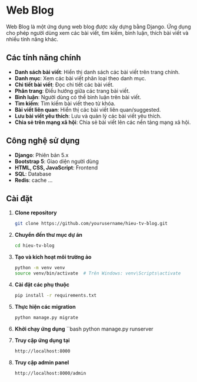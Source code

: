 # Web Blog

Web Blog là một ứng dụng web blog được xây dựng bằng Django. Ứng dụng cho phép người dùng xem các bài viết, tìm kiếm, bình luận, thích bài viết và nhiều tính năng khác.

## Các tính năng chính

- **Danh sách bài viết**: Hiển thị danh sách các bài viết trên trang chính.
- **Danh mục**: Xem các bài viết phân loại theo danh mục.
- **Chi tiết bài viết**: Đọc chi tiết các bài viết.
- **Phân trang**: Điều hướng giữa các trang bài viết.
- **Bình luận**: Người dùng có thể bình luận trên bài viết.
- **Tìm kiếm**: Tìm kiếm bài viết theo từ khóa.
- **Bài viết liên quan**: Hiển thị các bài viết liên quan/suggested.
- **Lưu bài viết yêu thích**: Lưu và quản lý các bài viết yêu thích.
- **Chia sẻ trên mạng xã hội**: Chia sẻ bài viết lên các nền tảng mạng xã hội.

## Công nghệ sử dụng

- **Django**: Phiên bản 5.x
- **Bootstrap 5**: Giao diện người dùng
- **HTML, CSS, JavaScript**: Frontend
- **SQL**: Database  
- **Redis**: cache
...

## Cài đặt

1. **Clone repository**

   ```bash
   git clone https://github.com/yourusername/hieu-tv-blog.git
   
2. **Chuyển đến thư mục dự án**
    ```bash
    cd hieu-tv-blog
3. **Tạo và kích hoạt môi trường ảo**
    ```bash
    python -m venv venv
    source venv/bin/activate  # Trên Windows: venv\Scripts\activate
4. **Cài đặt các phụ thuộc**
    ```bash
    pip install -r requirements.txt

5. **Thực hiện các migration**
    ```bash
    python manage.py migrate
6. **Khởi chạy ứng dụng**
    ``bash
    python manage.py runserver
7. **Truy cập ứng dụng tại**
    ```bash
    http://localhost:8000
8. **Truy cập admin panel**
    ```bash
    http://localhost:8000/admin
